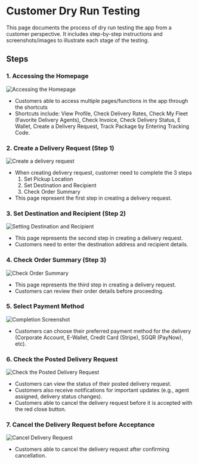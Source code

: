 # Customer Dry Run Testing

This page documents the process of dry run testing the app from a customer perspective. It includes step-by-step instructions and screenshots/images to illustrate each stage of the testing.

## Steps

### 1. **Accessing the Homepage**

![Accessing the Homepage](https://github.com/uparcelchengz/uparcelapp/blob/main/img/homepagec.png)

   - Customers able to access multiple pages/functions in the app through the shortcuts
   - Shortcuts include: View Profile, Check Delivery Rates, Check My Fleet (Favorite Delivery Agents), Check Invoice, Check Delivery Status, E Wallet, Create a Delivery Request, Track Package by Entering Tracking Code.

### 2. **Create a Delivery Request (Step 1)**

![Create a delivery request](https://github.com/uparcelchengz/uparcelapp/blob/main/img/step1c.png)

   - When creating delivery request, customer need to complete the 3 steps
      1. Set Pickup Location
      2. Set Destination and Recipient
      3. Check Order Summary
   - This page represent the first step in creating a delivery request.

### 3. **Set Destination and Recipient (Step 2)**

![Setting Destination and Recipient](https://github.com/uparcelchengz/uparcelapp/blob/main/img/step2c.png)

   - This page represents the second step in creating a delivery request.
   - Customers need to enter the destination address and recipient details.

### 4. **Check Order Summary (Step 3)**
![Check Order Summary](https://github.com/uparcelchengz/uparcelapp/blob/main/img/step3c.png)
   - This page represents the third step in creating a delivery request.
   - Customers can review their order details before proceeding.

### 5. **Select Payment Method**
![Completion Screenshot](https://github.com/uparcelchengz/uparcelapp/blob/main/img/step4c.png)
   - Customers can choose their preferred payment method for the delivery (Corporate Account, E-Wallet, Credit Card (Stripe), SGQR (PayNow), etc).

### 6. **Check the Posted Delivery Request**
![Check the Posted Delivery Request](https://github.com/uparcelchengz/uparcelapp/blob/main/img/step5c.png)
   - Customers can view the status of their posted delivery request.
   - Customers also receive notifications for important updates (e.g., agent assigned, delivery status changes).
   - Customers able to cancel the delivery request before it is accepted with the red close button.

### 7. **Cancel the Delivery Request before Acceptance**
![Cancel Delivery Request](https://github.com/uparcelchengz/uparcelapp/blob/main/img/step6c.png)
   - Customers able to cancel the delivery request after confirming cancellation.
